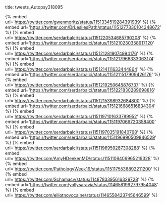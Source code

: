 title: tweets_Autopsy318095

{% embed url='https://twitter.com/gwenmoritz/status/1151334519284391939' %}
{% embed url='https://twitter.com/DrLesliesPath/status/1151277330104348672' %}
{% embed url='https://twitter.com/serdarbalci/status/1151220534685790208' %}
{% embed url='https://twitter.com/serdarbalci/status/1151210230358917120' %}
{% embed url='https://twitter.com/serdarbalci/status/1151212819074994176' %}
{% embed url='https://twitter.com/serdarbalci/status/1151217966333063174' %}
{% embed url='https://twitter.com/serdarbalci/status/1151214111633444864' %}
{% embed url='https://twitter.com/serdarbalci/status/1151211517909426176' %}
{% embed url='https://twitter.com/serdarbalci/status/1151219250645876737' %}
{% embed url='https://twitter.com/serdarbalci/status/1151221830289698816' %}
{% embed url='https://twitter.com/serdarbalci/status/1151215398932684800' %}
{% embed url='https://twitter.com/serdarbalci/status/1151216686516834304' %}
{% embed url='https://twitter.com/serdarbalci/status/1151197101633789952' %}
{% embed url='https://twitter.com/serdarbalci/status/1151197066720358400' %}
{% embed url='https://twitter.com/serdarbalci/status/1151197035191840768' %}
{% embed url='https://twitter.com/serdarbalci/status/1151196990509846529' %}
{% embed url='https://twitter.com/serdarbalci/status/1151196959287308288' %}
{% embed url='https://twitter.com/AmyHDeekenMD/status/1151106406965219328' %}
{% embed url='https://twitter.com/PathologyWeek19/status/1151175536892211200' %}
{% embed url='https://twitter.com/Schamacy/status/1148783395616329728' %}
{% embed url='https://twitter.com/yollysaravia/status/1146581992797954048' %}
{% embed url='https://twitter.com/elliotnovocaine/status/1146558423745646599' %}
